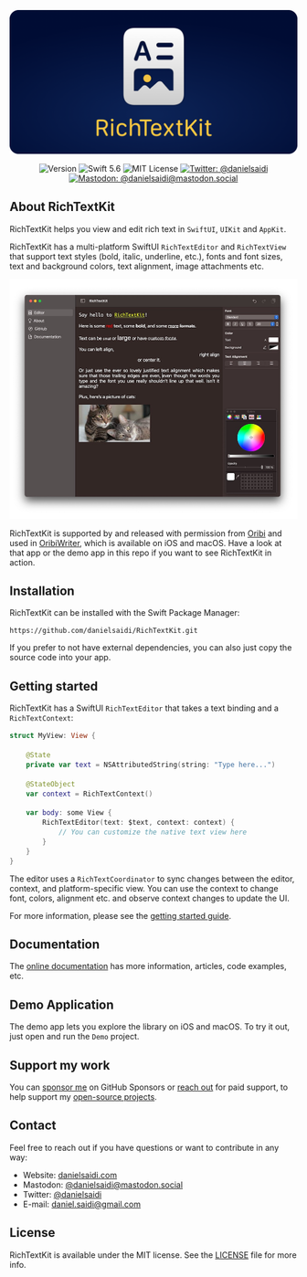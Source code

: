 <p align="center">
    <img src ="Resources/Logo_GitHub.png" alt="RichTextKit Logo" title="RichTextKit" />
</p>

<p align="center">
    <img src="https://img.shields.io/github/v/release/danielsaidi/RichTextKit?color=%2300550&sort=semver" alt="Version" />
    <img src="https://img.shields.io/badge/Swift-5.6-orange.svg" alt="Swift 5.6" />
    <img src="https://img.shields.io/github/license/danielsaidi/RichTextKit" alt="MIT License" />
    <a href="https://twitter.com/danielsaidi"><img src="https://img.shields.io/twitter/url?label=Twitter&style=social&url=https%3A%2F%2Ftwitter.com%2Fdanielsaidi" alt="Twitter: @danielsaidi" title="Twitter: @danielsaidi" /></a>
    <a href="https://mastodon.social/@danielsaidi"><img src="https://img.shields.io/mastodon/follow/000253346?label=mastodon&style=social" alt="Mastodon: @danielsaidi@mastodon.social" title="Mastodon: @danielsaidi@mastodon.social" /></a>
</p>



## About RichTextKit

RichTextKit helps you view and edit rich text in `SwiftUI`, `UIKit` and `AppKit`.

RichTextKit has a multi-platform SwiftUI `RichTextEditor` and `RichTextView` that support text styles (bold, italic, underline, etc.), fonts and font sizes, text and background colors, text alignment, image attachments etc. 

<p align="center">
    <img src ="Resources/Demo.jpg" />
</p>

RichTextKit is supported by and released with permission from [Oribi](https://oribi.se/en/) and used in [OribiWriter](https://oribi.se/en/apps/oribi-writer/), which is available on iOS and macOS. Have a look at that app or the demo app in this repo if you want to see RichTextKit in action.



## Installation

RichTextKit can be installed with the Swift Package Manager:

```
https://github.com/danielsaidi/RichTextKit.git
```

If you prefer to not have external dependencies, you can also just copy the source code into your app.



## Getting started

RichTextKit has a SwiftUI ``RichTextEditor`` that takes a text binding and a ``RichTextContext``:

```swift
struct MyView: View {

    @State
    private var text = NSAttributedString(string: "Type here...")
    
    @StateObject
    var context = RichTextContext()

    var body: some View {
        RichTextEditor(text: $text, context: context) {
            // You can customize the native text view here
        }
    }
}
```

The editor uses a ``RichTextCoordinator`` to sync changes between the editor, context, and platform-specific view. You can use the context to change font, colors, alignment etc. and observe context changes to update the UI.

For more information, please see the [getting started guide][Getting-Started].



## Documentation

The [online documentation][Documentation] has more information, articles, code examples, etc.



## Demo Application

The demo app lets you explore the library on iOS and macOS. To try it out, just open and run the `Demo` project.



## Support my work

You can [sponsor me][Sponsors] on GitHub Sponsors or [reach out][Email] for paid support, to help support my [open-source projects][GitHub].



## Contact

Feel free to reach out if you have questions or want to contribute in any way:

* Website: [danielsaidi.com][Website]
* Mastodon: [@danielsaidi@mastodon.social][Mastodon]
* Twitter: [@danielsaidi][Twitter]
* E-mail: [daniel.saidi@gmail.com][Email]



## License

RichTextKit is available under the MIT license. See the [LICENSE][License] file for more info.



[Email]: mailto:daniel.saidi@gmail.com
[Website]: https://www.danielsaidi.com
[GitHub]: https://www.github.com/danielsaidi
[Twitter]: https://www.twitter.com/danielsaidi
[Mastodon]: https://mastodon.social/@danielsaidi
[Sponsors]: https://github.com/sponsors/danielsaidi

[Documentation]: https://danielsaidi.github.io/RichTextKit/documentation/richtextkit/
[Getting-Started]: https://danielsaidi.github.io/RichTextKit/documentation/richtextkit/getting-started
[License]: https://github.com/danielsaidi/RichTextKit/blob/master/LICENSE
